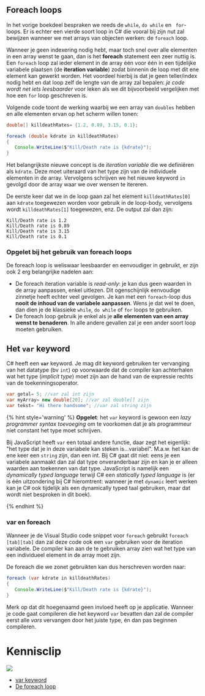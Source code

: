 ## Foreach loops

In het vorige boekdeel bespraken we reeds de ``while``, ``do while`` en `` for``-loops. Er is echter een vierde soort loop in C# die vooral bij zijn nut zal bewijzen wanneer we met arrays van objecten werken: de ``foreach`` loop.

Wanneer je geen indexering nodig hebt, maar toch snel over alle elementen in een array wenst te gaan, dan is het **foreach** statement een zeer nuttig is.
Een ``foreach`` loop zal ieder element in de array één voor één in een tijdelijke variabele plaatsen (de **iteration variable**) zodat binnenin de loop met dit ene element kan gewerkt worden. Het voordeel hierbij is dat je geen teller/index nodig hebt en dat loop zelf de lengte van de array zal bepalen: *je code wordt net iets leesbaarder* voor leken als we dit bijvoorbeeld vergelijken met hoe een ``for`` loop geschreven is.

Volgende code toont de werking waarbij we een array van `doubles` hebben en alle elementen ervan op het scherm willen tonen:

```java
double[] killdeathRates= {1.2, 0.89, 3.15, 0.1};

foreach (double kdrate in killdeathRates)
{
   Console.WriteLine($"Kill/Death rate is {kdrate}");
}
```

Het belangrijkste nieuwe concept is de *iteration variable* die we definiëren als ``kdrate``. Deze moet uiteraard van het type zijn van de individuele elementen in de array. Vervolgens schrijven we het nieuwe keyword  ``in`` gevolgd door de array waar we over wensen te itereren. 

De eerste keer dat we in de loop gaan zal het element ``killdeathRates[0]`` aan ``kdrate`` toegewezen worden voor gebruik in de loop-body, vervolgens wordt ``killdeathRates[1]`` toegewezen, enz. De output zal dan zijn:

```text
Kill/Death rate is 1.2
Kill/Death rate is 0.89
Kill/Death rate is 3.15
Kill/Death rate is 0.1

```



### Opgelet bij het gebruik van foreach loops

De foreach loop is weliswaar leesbaarder en eenvoudiger in gebruikt, er zijn ook 2 erg belangrijke nadelen aan:

* De foreach iteration variable is *read-only*: je kan dus geen waarden in de array aanpassen, enkel uitlezen. Dit ogenschijnlijk eenvoudige zinnetje heeft echter veel gevolgen. Je kan met een ``foreach``-loop dus **nooit de inhoud van de variabele aanpassen**. Wens je dat wel te doen, dan dien je de klassieke ``while``, ``do while`` of ``for`` loops te gebruiken.
* De foreach loop gebruik je enkel als je **alle elementen van een array wenst te benaderen**. In alle andere gevallen zal je een ander soort loop moeten gebruiken. 

## Het ``var`` keyword

C# heeft een **``var``** keyword. Je mag dit keyword gebruiken ter vervanging van het datatype (bv ``int``) op voorwaarde dat de compiler kan achterhalen wat het type (*implicit type*) moet zijn aan de hand van de expressie rechts van de toekenningsoperator.

```java
var getal= 5; //var zal int zijn
var myArray= new double[20]; //var zal double[] zijn
var tekst= "Hi there handsome"; //var zal string zijn
```

{% hint style='warning' %}
**Opgelet**: het ``var`` keyword is gewoon een *lazy programmer syntax toevoeging* om te voorkomen dat je als programmeur niet constant het type moet schrijven.


Bij JavaScript heeft ``var`` een totaal andere functie, daar zegt het eigenlijk: "het type dat je in deze variabele kan steken is...variabel". M.a.w. het kan de ene  keer een ``string`` zijn, dan een int. Bij C# gaat dit niet: eens je een variabele aanmaakt dan zal dat type onveranderbaar zijn en kan je er alleen waarden aan toekennen van dat type. JavaScript is namelijk een *dynamically typed language* terwijl C# een *statically typed language* is (er is één uitzondering bij C# hieromtrent: wanneer je met ``dynamic`` leert werken kan je C# ook tijdelijk als een dynamically typed taal gebruiken, maar dat wordt niet besproken in dit boek).

{% endhint %}

### var en foreach

Wanneer je de Visual Studio code snippet voor ``foreach`` gebruikt ``foreach [tab][tab]`` dan zal deze code ook een ``var`` gebruiken voor de iteration variabele. De compiler kan aan de te gebruiken array zien wat het type van een individueel element in de array moet zijn.

De foreach die we zonet gebruikten kan dus herschreven worden naar:

```java
foreach (var kdrate in killdeathRates)
{
   Console.WriteLine($"Kill/Death rate is {kdrate}");
}
```

Merk op dat dit hoegenaamd geen invloed heeft op je applicatie. Wanneer je code gaat compileren die het keyword ``var`` bevatten dan zal de compiler eerst alle *vars* vervangen door het juiste type, én dan pas beginnen compileren.

<!---NOBOOKSTART--->
# Kennisclip
![](../assets/infoclip.png)
* [var keyword](https://ap.cloud.panopto.eu/Panopto/Pages/Viewer.aspx?id=8ba39f71-889e-4e48-9f3b-ab750087d034)
* [De foreach loop](https://ap.cloud.panopto.eu/Panopto/Pages/Viewer.aspx?id=e268b0f3-5226-4279-a69c-ab7500892031)
<!---NOBOOKEND--->